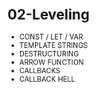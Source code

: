 # 02-Leveling
* CONST / LET / VAR
* TEMPLATE STRINGS
* DESTRUCTURING
* ARROW FUNCTION
* CALLBACKS
* CALLBACK HELL